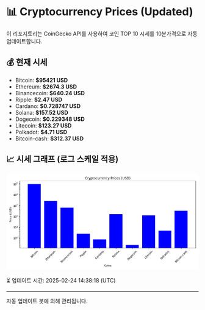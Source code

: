 
# 📊 Cryptocurrency Prices (Updated)

이 리포지토리는 CoinGecko API를 사용하여 코인 TOP 10 시세를 10분가격으로 자동 업데이트합니다.

## 💰 현재 시세
- Bitcoin: **$95421 USD**
- Ethereum: **$2674.3 USD**
- Binancecoin: **$640.24 USD**
- Ripple: **$2.47 USD**
- Cardano: **$0.728747 USD**
- Solana: **$157.52 USD**
- Dogecoin: **$0.229348 USD**
- Litecoin: **$123.27 USD**
- Polkadot: **$4.71 USD**
- Bitcoin-cash: **$312.37 USD**

## 📈 시세 그래프 (로그 스케일 적용)
![Crypto Prices](crypto_prices.png)

⏳ 업데이트 시간: 2025-02-24 14:38:18 (UTC)

---
자동 업데이트 봇에 의해 관리됩니다.
